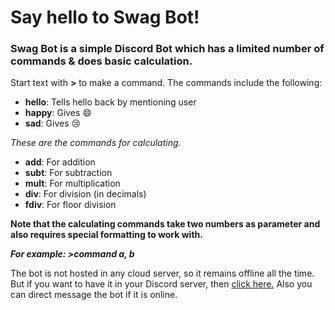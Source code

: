 # Say hello to Swag Bot!
### Swag Bot is a simple Discord Bot which has a limited number of commands & does basic calculation.


Start text with **>** to make a command. The commands include the following:

- **hello**: Tells hello back by mentioning user
- **happy**: Gives :smile:
- **sad**: Gives :cry:

*These are the commands for calculating.*

- **add**: For addition
- **subt**: For subtraction
- **mult**: For multiplication
- **div**: For division (in decimals)
- **fdiv**: For floor division

**Note that the calculating commands take two numbers as parameter and also requires special formatting to work with.**

**_For example: >command a, b_**

The bot is not hosted in any cloud server, so it remains offline all the time.
But if you want to have it in your Discord server, then [click here.](https://discord.com/api/oauth2/authorize?client_id=851749192548483113&permissions=1073753152&scope=bot)
Also you can direct message the bot if it is online.
